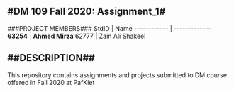 
#DM 109 Fall 2020: Assignment_1#
-------------------------------------
###PROJECT MEMBERS###
StdID | Name
------------ | -------------
**63254** | **Ahmed Mirza**
62777 | Zain Ali Shakeel


##DESCRIPTION##
------------------------------------------------------------------------------------------------------
This repository contains assignments and projects submitted to DM course offered in Fall 2020 at PafKiet
